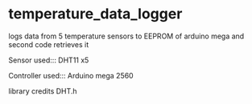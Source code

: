 # temperature_data_logger
logs data from 5 temperature sensors to EEPROM of arduino mega and second code retrieves it

Sensor used:::
DHT11  x5

Controller used:::
Arduino mega 2560

library credits
DHT.h 
